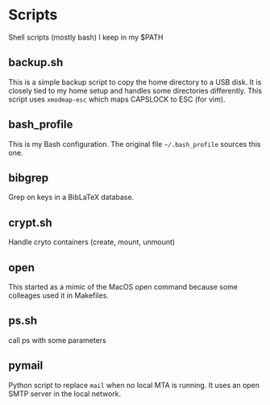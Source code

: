 Scripts
=======

Shell scripts (mostly bash) I keep in my $PATH


backup.sh
---------
This is a simple backup script to copy the home directory to a USB disk.
It is closely tied to my home setup and handles some directories differently.
This script uses `xmodmap-esc` which maps CAPSLOCK to ESC (for vim).

bash_profile
------------
This is my Bash configuration. The original file `~/.bash_profile` sources
this one.


bibgrep
-------
Grep on keys in a BibLaTeX database.


crypt.sh
--------
Handle cryto containers (create, mount, unmount)


open
----
This started as a mimic of the MacOS open command because some colleages used
it in Makefiles.


ps.sh
-----
call ps with some parameters


pymail
------
Python script to replace `mail` when no local MTA is running.
It uses an open SMTP server in the local network.




